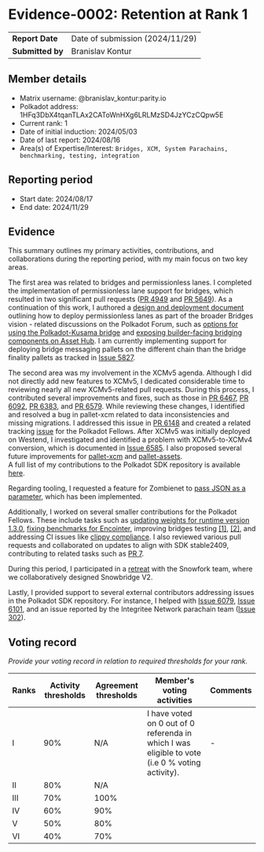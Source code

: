 # Evidence-0002: Retention at Rank 1

|                 |                                 |
| --------------- |---------------------------------|
| **Report Date** | Date of submission (2024/11/29) |
| **Submitted by**| Branislav Kontur                |


## Member details

- Matrix username: @branislav_kontur:parity.io
- Polkadot address: 1HFq3DbX4tqanTLAx2CAToWnHXg6LRLMzSD4JzYCzCQpw5E
- Current rank: 1
- Date of initial induction: 2024/05/03
- Date of last report: 2024/08/16
- Area(s) of Expertise/Interest: `Bridges, XCM, System Parachains, benchmarking, testing, integration`


## Reporting period

- Start date: 2024/08/17
- End date: 2024/11/29


## Evidence

This summary outlines my primary activities, contributions, and collaborations during the reporting period, with my main focus on two key areas.

The first area was related to bridges and permissionless lanes. I completed the implementation of permissionless lane support for bridges, which resulted in two significant pull requests ([PR 4949](https://github.com/paritytech/polkadot-sdk/pull/4949) and [PR 5649](https://github.com/paritytech/polkadot-sdk/pull/5649)). As a continuation of this work, I authored a [design and deployment document](https://hackmd.io/3ei1CQhnTBKHBXF3yi2IIg) outlining how to deploy permissionless lanes as part of the broader Bridges vision - related discussions on the Polkadot Forum, such as [options for using the Polkadot-Kusama bridge](https://forum.polkadot.network/t/dotsama-parachains-options-for-using-polkadot-kusama-bridge/10873/3) and [exposing builder-facing bridging components on Asset Hub](https://forum.polkadot.network/t/expose-builder-facing-bridging-components-on-asset-hub). I am currently implementing support for deploying bridge messaging pallets on the different chain than the bridge finality pallets as tracked in [Issue 5827](https://github.com/paritytech/polkadot-sdk/issues/5827).

The second area was my involvement in the XCMv5 agenda. Although I did not directly add new features to XCMv5, I dedicated considerable time to reviewing nearly all new XCMv5-related pull requests. During this process, I contributed several improvements and fixes, such as those in [PR 6467](https://github.com/paritytech/polkadot-sdk/pull/6467), [PR 6092](https://github.com/paritytech/polkadot-sdk/pull/6092), [PR 6383](https://github.com/paritytech/polkadot-sdk/pull/6383), and [PR 6579](https://github.com/paritytech/polkadot-sdk/pull/6579). While reviewing these changes, I identified and resolved a bug in pallet-xcm related to data inconsistencies and missing migrations. I addressed this issue in [PR 6148](https://github.com/paritytech/polkadot-sdk/pull/6148) and created a related tracking [issue](https://github.com/polkadot-fellows/runtimes/issues/492) for the Polkadot Fellows.
After XCMv5 was initially deployed on Westend, I investigated and identified a problem with XCMv5-to-XCMv4 conversion, which is documented in [Issue 6585](https://github.com/paritytech/polkadot-sdk/issues/6585).
I also proposed several future improvements for [pallet-xcm](https://github.com/paritytech/polkadot-sdk/issues/6188) and [pallet-assets](https://github.com/paritytech/polkadot-sdk/issues/5969).   
A full list of my contributions to the Polkadot SDK repository is available [here](https://github.com/paritytech/polkadot-sdk/pulls?q=is%3Apr+author%3A%40me+is%3Aclosed+closed%3A%3E2024-08-17).

Regarding tooling, I requested a feature for Zombienet to [pass JSON as a parameter](https://github.com/paritytech/zombienet/pull/1902), which has been implemented.

Additionally, I worked on several smaller contributions for the Polkadot Fellows. These include tasks such as [updating weights for runtime version 1.3.0](https://github.com/polkadot-fellows/runtimes/pull/433), [fixing benchmarks for Encointer](https://github.com/encointer/runtimes/pull/1), improving bridges testing [[1]](https://github.com/polkadot-fellows/runtimes/pull/452), [[2]](https://github.com/polkadot-fellows/runtimes/pull/435), and addressing CI issues like [clippy compliance](https://github.com/polkadot-fellows/runtimes/pull/489). I also reviewed various pull requests and collaborated on updates to align with SDK stable2409, contributing to related tasks such as [PR 7](https://github.com/pandres95/runtimes/pull/7).

During this period, I participated in a [retreat](https://x.com/_snowbridge/status/1834569673045852412) with the Snowfork team, where we collaboratively designed Snowbridge V2.

Lastly, I provided support to several external contributors addressing issues in the Polkadot SDK repository. For instance, I helped with [Issue 6079](https://github.com/paritytech/polkadot-sdk/issues/6079#issuecomment-2422194407), [Issue 6101](https://github.com/paritytech/polkadot-sdk/issues/6101), and an issue reported by the Integritee Network parachain team ([Issue 302](https://github.com/integritee-network/parachain/issues/302#issuecomment-2422619497)).

## Voting record
*Provide your voting record in relation to required thresholds for your rank.*

|  Ranks | Activity thresholds | Agreement thresholds | Member's voting activities | Comments |
|---|---|---|---|---|
|I  |90%   |N/A   | I have voted on 0 out of 0 referenda in which I was eligible to vote (i.e 0 % voting activity).  | - |
|II |80%   |N/A   |   |  |
|III|70%   |100%  |   |  |
|IV |60%   |90%   |   |  |
|V  |50%   |80%   |   |  |
|VI |40%   |70%   |   |  |

